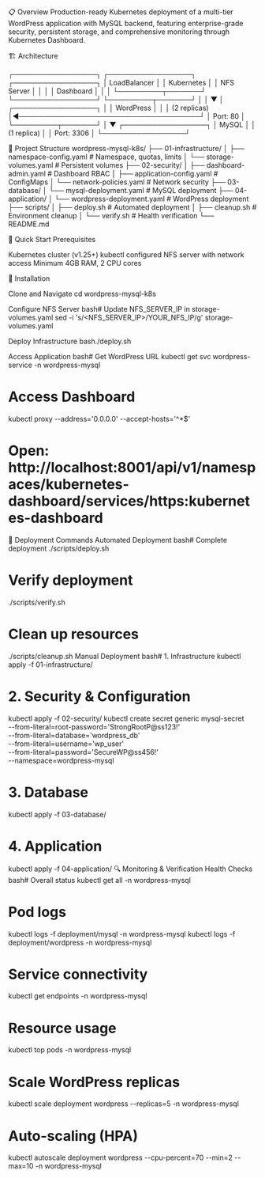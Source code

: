 📋 Overview
Production-ready Kubernetes deployment of a multi-tier WordPress application with MySQL backend, featuring enterprise-grade security, 
persistent storage, and comprehensive monitoring through Kubernetes Dashboard.

🏗️ Architecture

┌─────────────────┐    ┌─────────────────┐    ┌─────────────────┐
│   LoadBalancer  │    │   Kubernetes    │    │   NFS Server    │
│                 │    │   Dashboard     │    │                 │
└─────────┬───────┘    └─────────────────┘    └─────────┬───────┘
          │                                              │
          ▼                                              │
┌─────────────────┐                                      │
│   WordPress     │                                      │
│   (2 replicas)  │◄─────────────────────────────────────┘
│   Port: 80      │
└─────────┬───────┘
          │
          ▼
┌─────────────────┐
│     MySQL       │
│   (1 replica)   │
│   Port: 3306    │
└─────────────────┘



📁 Project Structure
wordpress-mysql-k8s/
├── 01-infrastructure/
│   ├── namespace-config.yaml          # Namespace, quotas, limits
│   └── storage-volumes.yaml           # Persistent volumes
├── 02-security/
│   ├── dashboard-admin.yaml           # Dashboard RBAC
│   ├── application-config.yaml        # ConfigMaps
│   └── network-policies.yaml          # Network security
├── 03-database/
│   └── mysql-deployment.yaml          # MySQL deployment
├── 04-application/
│   └── wordpress-deployment.yaml      # WordPress deployment
├── scripts/
│   ├── deploy.sh                      # Automated deployment
│   ├── cleanup.sh                     # Environment cleanup
│   └── verify.sh                      # Health verification
└── README.md


🚀 Quick Start
Prerequisites

Kubernetes cluster (v1.25+)
kubectl configured
NFS server with network access
Minimum 4GB RAM, 2 CPU cores

🔧 Installation

Clone and Navigate
cd wordpress-mysql-k8s

Configure NFS Server
bash# Update NFS_SERVER_IP in storage-volumes.yaml
sed -i 's/<NFS_SERVER_IP>/YOUR_NFS_IP/g' storage-volumes.yaml

Deploy Infrastructure
bash./deploy.sh

Access Application
bash# Get WordPress URL
kubectl get svc wordpress-service -n wordpress-mysql

# Access Dashboard
kubectl proxy --address='0.0.0.0' --accept-hosts='^*$'
# Open: http://localhost:8001/api/v1/namespaces/kubernetes-dashboard/services/https:kubernetes-dashboard

🚀 Deployment Commands
Automated Deployment
bash# Complete deployment
./scripts/deploy.sh

# Verify deployment
./scripts/verify.sh

# Clean up resources
./scripts/cleanup.sh
Manual Deployment
bash# 1. Infrastructure
kubectl apply -f 01-infrastructure/

# 2. Security & Configuration
kubectl apply -f 02-security/
kubectl create secret generic mysql-secret \
  --from-literal=root-password='StrongRootP@ss123!' \
  --from-literal=database='wordpress_db' \
  --from-literal=username='wp_user' \
  --from-literal=password='SecureWP@ss456!' \
  --namespace=wordpress-mysql

# 3. Database
kubectl apply -f 03-database/

# 4. Application
kubectl apply -f 04-application/
🔍 Monitoring & Verification
Health Checks
bash# Overall status
kubectl get all -n wordpress-mysql

# Pod logs
kubectl logs -f deployment/mysql -n wordpress-mysql
kubectl logs -f deployment/wordpress -n wordpress-mysql

# Service connectivity
kubectl get endpoints -n wordpress-mysql

# Resource usage
kubectl top pods -n wordpress-mysql

# Scale WordPress replicas
kubectl scale deployment wordpress --replicas=5 -n wordpress-mysql

# Auto-scaling (HPA)
kubectl autoscale deployment wordpress --cpu-percent=70 --min=2 --max=10 -n wordpress-mysql
